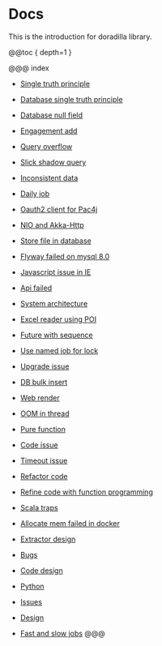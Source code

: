 # Docs

This is the introduction for doradilla library.

@@toc { depth=1 }


@@@ index

* [Single truth principle](singletruthprinciple.md)

* [Database single truth principle](database/index.md)

* [Database null field](fieldnull/index.md)

* [Engagement add](engagement/index.md)

* [Query overflow](slickqueryfailed/index.md)

* [Slick shadow query](shadowquery/index.md)

* [Inconsistent data](inconsistent/index.md)

* [Daily job](dailyjob/index.md)

* [Oauth2 client for Pac4j](pac4j/index.md)

* [NIO and Akka-Http](nio/index.md)

* [Store file in database](databasewithfile/index.md)

* [Flyway failed on mysql 8.0](flywayonmysql/index.md)

* [Javascript issue in IE](iefrontend/index.md)

* [Api failed](apicall/index.md)

* [System architecture](systemdesign/index.md)

* [Excel reader using POI](poiexcel/index.md)

* [Future with sequence](future/index.md)

* [Use named job for lock](lockless/index.md)

* [Upgrade issue](upgradeissue/index.md)

* [DB bulk insert](dbinsert/index.md)

* [Web render](react/index.md)

* [OOM in thread](oom/index.md)

* [Pure function](purefunction/index.md)

* [Code issue](codeissue/index.md)

* [Timeout issue](timeout/index.md)

* [Refactor code](presentationlayer/index.md)

* [Refine code with function programming](coderefineusingfp/index.md)

* [Scala traps](traps/index.md)

* [Allocate mem failed in docker](alloctMemFail/index.md)

* [Extractor design](extractorDesign/index.md)

* [Bugs](bugs/index.md)

* [Code design](codedesign/index.md)

* [Python](python/enclosure/index.md)
* [Issues](issues/index.md)
* [Design](design/index.md)
* [Fast and slow jobs](fastandslowjobs/index.md)
@@@